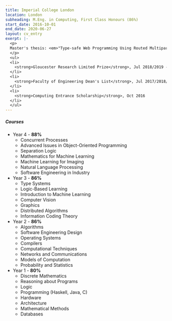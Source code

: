 ```yaml
---
title: Imperial College London
location: London
subheading: M.Eng. in Computing, First Class Honours (86%)
start_date: 2016-10-01
end_date: 2020-06-27
layout: cv_entry
exerpt: |-
  <p>
  Master's thesis: <em>"Type-safe Web Programming Using Routed Multiparty Session Types in TypeScript"</em>.
  </p>
  <ul>
  <li>
    <strong>Gloucester Research Limited Prize</strong>, Jul 2018/2019 - academic excellence (top 3)
  </li>
  <li>
    <strong>Faculty of Engineering Dean's List</strong>, Jul 2017/2018/2019 - top 10% of cohort
  </li>
  <li>
    <strong>Computing Entrance Scholarship</strong>, Oct 2016
  </li>
  </ul>  
---
```


##### Courses

* Year 4 - __88%__
  * Concurrent Processes
  * Advanced Issues in Object-Oriented Programming
  * Separation Logic
  * Mathematics for Machine Learning
  * Machine Learning for Imaging
  * Natural Language Processing
  * Software Engineering in Industry
* Year 3 - __86%__
  * Type Systems
  * Logic-Based Learning
  * Introduction to Machine Learning
  * Computer Vision
  * Graphics
  * Distributed Algorithms
  * Information Coding Theory
* Year 2 - __86%__
  * Algorithms
  * Software Engineering Design
  * Operating Systems
  * Compilers
  * Computational Techniques
  * Networks and Communications
  * Models of Computation
  * Probability and Statistics
* Year 1 - __80%__
  * Discrete Mathematics
  * Reasoning about Programs
  * Logic
  * Programming (Haskell, Java, C)
  * Hardware
  * Architecture
  * Mathematical Methods
  * Databases